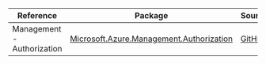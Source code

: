 | Reference | Package | Source |
|---|---|---|
|Management - Authorization|[Microsoft.Azure.Management.Authorization](https://www.nuget.org/packages/Microsoft.Azure.Management.Authorization)|[GitHub](https://github.com/Azure/azure-sdk-for-net)|
